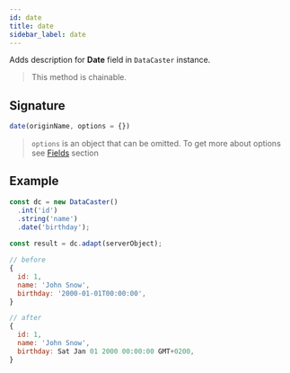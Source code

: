 ```yaml
---
id: date
title: date
sidebar_label: date
---
```


Adds description for **Date** field in `DataCaster` instance.

> This method is chainable.

## Signature

```javascript
date(originName, options = {})
```

> `options` is an object that can be omitted. To get more about options see [Fields](basics#fields) section

## Example

```javascript
const dc = new DataCaster()
  .int('id')
  .string('name')
  .date('birthday');
	
const result = dc.adapt(serverObject);
```

```javascript
// before
{
  id: 1,
  name: 'John Snow',
  birthday: '2000-01-01T00:00:00',
}

// after
{
  id: 1,
  name: 'John Snow',
  birthday: Sat Jan 01 2000 00:00:00 GMT+0200,
}
```
